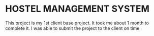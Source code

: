 # HOSTEL MANAGEMENT SYSTEM
 This project is my 1st client base project. It took me about 1 month to complete it. I was able to submit the project to the client on time
